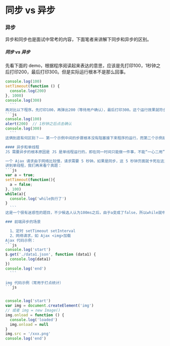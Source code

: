 # 同步 vs 异步

### 异步
异步和同步也是面试中常考的内容，下面笔者来讲解下同步和异步的区别。

##### 同步 vs 异步
先看下面的 demo，根据程序阅读起来表达的意思，应该是先打印100，1秒钟之后打印200，最后打印300。但是实际运行根本不是那么回事。
  ```js
console.log(100)
setTimeout(function () {
    console.log(200)
}, 1000)
console.log(300)
    ```
再对比以下程序。先打印100，再弹出200（等待用户确认），最后打印300。这个运行效果就符合预期要求。
  ```js
console.log(100)
alert(200)  // 1秒钟之后点击确认
console.log(300)
    ```
这俩到底有何区别？—— 第一个示例中间的步骤根本没有阻塞接下来程序的运行，而第二个示例却阻塞了后面程序的运行。前面这种表现就叫做 异步（后面这个叫做 同步 ），即不会阻塞后面程序的运行。

#### 异步和单线程
JS 需要异步的根本原因是 JS 是单线程运行的，即在同一时间只能做一件事，不能“一心二用”。  

一个 Ajax 请求由于网络比较慢，请求需要 5 秒钟。如果是同步，这 5 秒钟页面就卡死在这里啥也干不了了。异步的话，就好很多了，5 秒等待就等待了，其他事情不耽误做，至于那5 秒钟等待是网速太慢，不是因为 JS 的原因。  
讲到单线程，我们再来看个真题： 
  ```js
 var a = true;
setTimeout(function(){
    a = false;
}, 100)
while(a){
    console.log('while执行了')
}
    ```
这是一个很有迷惑性的题目，不少候选人认为100ms之后，由于a变成了false，所以while就中止了，实际不是这样，因为JS是单线程的，所以进入while循环之后，没有「时间」（线程）去跑定时器了，所以这个代码跑起来是个死循环！  

### 前端异步的场景

    1、定时 setTimeout setInterval
    2、网络请求，如 Ajax <img>加载
Ajax 代码示例：  
  ```js
console.log('start')
$.get('./data1.json', function (data1) {
    console.log(data1)
})
console.log('end')
    ```
	
img 代码示例（常用于打点统计）  
  ```js
  
  
console.log('start')
var img = document.createElement('img')
// 或者 img = new Image()
img.onload = function () {
    console.log('loaded')
    img.onload = null
}
img.src = '/xxx.png'
console.log('end')	
  ```